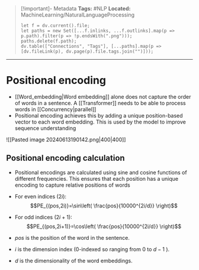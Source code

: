 > [!important]- Metadata
> **Tags:** #NLP 
> **Located:** MachineLearning/NaturalLanguageProcessing
> ```dataviewjs
> let f = dv.current().file;
> let paths = new Set([...f.inlinks, ...f.outlinks].map(p => p.path).filter(p => !p.endsWith(".png")));
> paths.delete(f.path);
> dv.table(["Connections", "Tags"], [...paths].map(p => [dv.fileLink(p), dv.page(p).file.tags.join("")]));
> ```

___
# Positional encoding
- [[Word_embedding|Word embedding]] alone does not capture the order of words in a sentence. A [[Transformer]] needs to be able to process words in [[Concurrency|parallel]] 
- Positional encoding achieves this by adding a unique position-based vector to each word embedding. This is used by the model to improve sequence understanding

![[Pasted image 20240613190142.png|400|400]]
## Positional encoding calculation 
- Positional encodings are calculated using sine and cosine functions of different frequencies. This ensures that each position has a unique encoding to capture relative positions of words 
- For even indices ($2i$):
$$PE_{(pos,2i)}=\sin\left( \frac{pos}{10000^{2i/d}} \right)$$
- For odd indices ($2i+1$):
$$PE_{(pos,2i+1)}=\cos\left( \frac{pos}{10000^{2i/d}} \right)$$

- $pos$ is the position of the word in the sentence.
- $i$ is the dimension index (0-indexed so ranging from $0$ to $d-1$ ).
- $d$  is the dimensionality of the word embeddings.